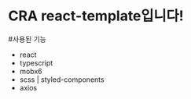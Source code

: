 # CRA react-template입니다!

#사용된 기능
 * react
 * typescript
 * mobx6
 * scss | styled-components
 * axios
